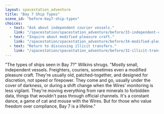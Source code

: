 ```yaml
---
layout: spacestation_adventure
title: "Bay 7 Ship Types"
scene_id: "before-bay7-ship-types"
choices:
  - text: "Ask about independent courier vessels."
    link: "/spacestation/spacestation_adventure/before/33-independent-couriers/"
  - text: "Inquire about modified pleasure craft."
    link: "/spacestation/spacestation_adventure/before/34-modified-pleasure-craft/"
  - text: "Return to discussing illicit transfers."
    link: "/spacestation/spacestation_adventure/before/32-illicit-transfers/"
---
```


"The types of ships seen in Bay 7?" Wilkins shrugs. "Mostly small, independent vessels. Freighters, couriers, sometimes even a modified pleasure craft. They're usually old, patched-together, and designed for discretion, not speed or firepower. They come and go, usually under the cover of darkness, or during a shift change when the Wires' monitoring is less vigilant. They're moving everything from rare minerals to forbidden data, things that wouldn't pass through official channels. It's a constant dance, a game of cat and mouse with the Wires. But for those who value freedom over compliance, Bay 7 is a lifeline."
